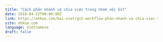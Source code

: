 ```yaml
---
title: "Cách phân nhánh và chia việc trong nhóm với Git"
date: 2018-04-22T00:00:00Z
link: https://ehkoo.com/bai-viet/git-workflow-phan-nhanh-va-chia-viec-trong-nhom
site: ehkoo.com
language: Vietnamese
draft: false
---
```

